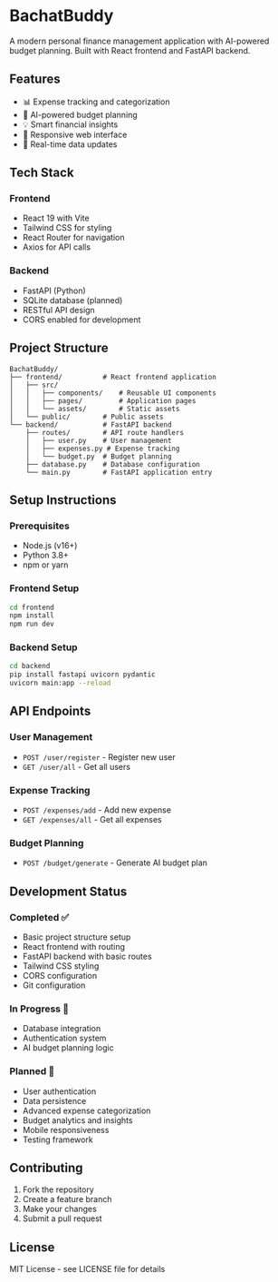 # BachatBuddy

A modern personal finance management application with AI-powered budget planning. Built with React frontend and FastAPI backend.

## Features

- 📊 Expense tracking and categorization
- 🤖 AI-powered budget planning
- 💡 Smart financial insights
- 📱 Responsive web interface
- 🔄 Real-time data updates

## Tech Stack

### Frontend
- React 19 with Vite
- Tailwind CSS for styling
- React Router for navigation
- Axios for API calls

### Backend
- FastAPI (Python)
- SQLite database (planned)
- RESTful API design
- CORS enabled for development

## Project Structure

```
BachatBuddy/
├── frontend/          # React frontend application
│   ├── src/
│   │   ├── components/    # Reusable UI components
│   │   ├── pages/         # Application pages
│   │   └── assets/        # Static assets
│   └── public/        # Public assets
└── backend/           # FastAPI backend
    ├── routes/        # API route handlers
    │   ├── user.py    # User management
    │   ├── expenses.py # Expense tracking
    │   └── budget.py  # Budget planning
    ├── database.py    # Database configuration
    └── main.py        # FastAPI application entry
```

## Setup Instructions

### Prerequisites
- Node.js (v16+)
- Python 3.8+
- npm or yarn

### Frontend Setup
```bash
cd frontend
npm install
npm run dev
```

### Backend Setup
```bash
cd backend
pip install fastapi uvicorn pydantic
uvicorn main:app --reload
```

## API Endpoints

### User Management
- `POST /user/register` - Register new user
- `GET /user/all` - Get all users

### Expense Tracking
- `POST /expenses/add` - Add new expense
- `GET /expenses/all` - Get all expenses

### Budget Planning
- `POST /budget/generate` - Generate AI budget plan

## Development Status

### Completed ✅
- Basic project structure setup
- React frontend with routing
- FastAPI backend with basic routes
- Tailwind CSS styling
- CORS configuration
- Git configuration

### In Progress 🔄
- Database integration
- Authentication system
- AI budget planning logic

### Planned 📝
- User authentication
- Data persistence
- Advanced expense categorization
- Budget analytics and insights
- Mobile responsiveness
- Testing framework

## Contributing

1. Fork the repository
2. Create a feature branch
3. Make your changes
4. Submit a pull request

## License

MIT License - see LICENSE file for details